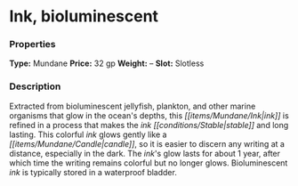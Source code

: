 ﻿---
Title: "Ink, bioluminescent"
Type: "Mundane"
Price: "32 gp"
Weight: "–"
Slot: "Slotless"
Description: |
  "Extracted from bioluminescent jellyfish, plankton, and other marine organisms that glow in the ocean's depths, this ink is refined in a process that makes the ink stable and long lasting. This colorful ink glows gently like a candle, so it is easier to discern any writing at a distance, especially in the dark. The ink's glow lasts for about 1 year, after which time the writing remains colorful but no longer glows. Bioluminescent ink is typically stored in a waterproof bladder."
Sources: "['Blood of the Sea']"
---

# Ink, bioluminescent

### Properties

**Type:** Mundane **Price:** 32 gp **Weight:** – **Slot:** Slotless

### Description

Extracted from bioluminescent jellyfish, plankton, and other marine organisms that glow in the ocean's depths, this _[[items/Mundane/Ink|ink]]_ is refined in a process that makes the _ink_ _[[conditions/Stable|stable]]_ and long lasting. This colorful _ink_ glows gently like a _[[items/Mundane/Candle|candle]]_, so it is easier to discern any writing at a distance, especially in the dark. The _ink_'s glow lasts for about 1 year, after which time the writing remains colorful but no longer glows. Bioluminescent _ink_ is typically stored in a waterproof bladder.

